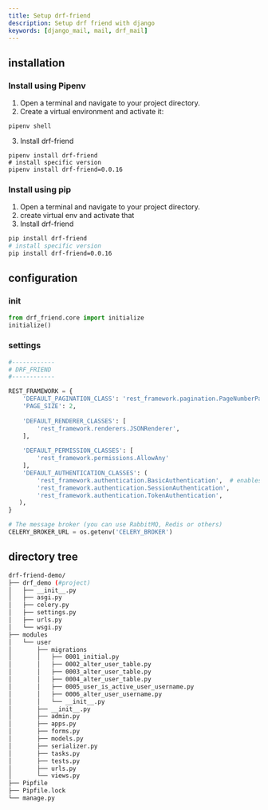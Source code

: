 ```yaml
---
title: Setup drf-friend
description: Setup drf friend with django
keywords: [django_mail, mail, drf_mail]
---
```


## installation

### Install using Pipenv

1. Open a terminal and navigate to your project directory.
2. Create a virtual environment and activate it:

```shell
pipenv shell
```
3. Install drf-friend

```shell
pipenv install drf-friend
# install specific version
pipenv install drf-friend=0.0.16
```

### Install using pip

1. Open a terminal and navigate to your project directory.
2. create virtual env and activate that
3. Install drf-friend

```bash
pip install drf-friend
# install specific version
pip install drf-friend=0.0.16
```

## configuration

### init

```python title="{project}/__init__.py"
from drf_friend.core import initialize
initialize()
```

### settings

```python title="{project}/settings.py"
#------------
# DRF_FRIEND
#------------

REST_FRAMEWORK = {
    'DEFAULT_PAGINATION_CLASS': 'rest_framework.pagination.PageNumberPagination',
    'PAGE_SIZE': 2,
    
    'DEFAULT_RENDERER_CLASSES': [
        'rest_framework.renderers.JSONRenderer',
    ],
    
    'DEFAULT_PERMISSION_CLASSES': [
        'rest_framework.permissions.AllowAny'
    ],
    'DEFAULT_AUTHENTICATION_CLASSES': (
        'rest_framework.authentication.BasicAuthentication',  # enables simple command line authentication
        'rest_framework.authentication.SessionAuthentication',
        'rest_framework.authentication.TokenAuthentication',
   ),
}

# The message broker (you can use RabbitMQ, Redis or others)
CELERY_BROKER_URL = os.getenv('CELERY_BROKER')

```

## directory tree
```bash
drf-friend-demo/
├── drf_demo (#project)
│   ├── __init__.py
│   ├── asgi.py
│   ├── celery.py
│   ├── settings.py
│   ├── urls.py
│   └── wsgi.py
├── modules
│   └── user
│       ├── migrations
│       │   ├── 0001_initial.py
│       │   ├── 0002_alter_user_table.py
│       │   ├── 0003_alter_user_table.py
│       │   ├── 0004_alter_user_table.py
│       │   ├── 0005_user_is_active_user_username.py
│       │   ├── 0006_alter_user_username.py
│       │   └── __init__.py
│       ├── __init__.py
│       ├── admin.py
│       ├── apps.py
│       ├── forms.py
│       ├── models.py
│       ├── serializer.py
│       ├── tasks.py
│       ├── tests.py
│       ├── urls.py
│       └── views.py
├── Pipfile
├── Pipfile.lock
└── manage.py
```